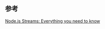 ## 参考
[Node.js Streams: Everything you need to know](https://juejin.im/post/5940a9c3128fe1006a0ab176)
